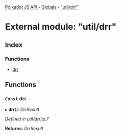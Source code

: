 [Polkadot JS API](../README.md) › [Globals](../globals.md) › ["util/drr"](_util_drr_.md)

# External module: "util/drr"

## Index

### Functions

* [drr](_util_drr_.md#const-drr)

## Functions

### `Const` drr

▸ **drr**(): *DrrResult*

*Defined in [util/drr.ts:7](https://github.com/polkadot-js/api/blob/479c742471/packages/api-derive/src/util/drr.ts#L7)*

**Returns:** *DrrResult*
